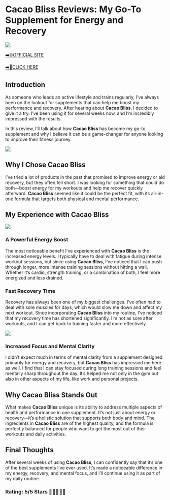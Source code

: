 # **Cacao Bliss Reviews**: My Go-To Supplement for Energy and Recovery

[![](https://static.vecteezy.com/system/resources/thumbnails/019/896/014/small/buy-now-gradient-button-with-cart-symbol-buy-now-illustration-png.png)](https://edetoop.top/lander/sugarpreland-1/cacaobliss.html) 

[➡️🌐OFFICIAL SITE](https://edetoop.top/lander/sugarpreland-1/cacaobliss.html) 

[➡️🔗CLICK HERE](https://edetoop.top/lander/sugarpreland-1/cacaobliss.html) 


## Introduction

As someone who leads an active lifestyle and trains regularly, I’ve always been on the lookout for supplements that can help me boost my performance and recovery. After hearing about **Cacao Bliss**, I decided to give it a try. I’ve been using it for several weeks now, and I’m incredibly impressed with the results.

In this review, I’ll talk about how **Cacao Bliss** has become my go-to supplement and why I believe it can be a game-changer for anyone looking to improve their fitness journey.

[![](https://wallpapers.com/images/hd/red-order-now-button-udg4jcj4arvn8b0n-2.png)](https://edetoop.top/lander/sugarpreland-1/cacaobliss.html)  

## Why I Chose **Cacao Bliss**

I’ve tried a lot of products in the past that promised to improve energy or aid recovery, but they often fell short. I was looking for something that could do both—boost energy for my workouts and help me recover quickly afterward. **Cacao Bliss** seemed like it could be the perfect fit, with its all-in-one formula that targets both physical and mental performance.

## My Experience with **Cacao Bliss**

[![](https://static.vecteezy.com/system/resources/thumbnails/019/896/014/small/buy-now-gradient-button-with-cart-symbol-buy-now-illustration-png.png)](https://edetoop.top/lander/sugarpreland-1/cacaobliss.html)

### A Powerful Energy Boost

The most noticeable benefit I’ve experienced with **Cacao Bliss** is the increased energy levels. I typically have to deal with fatigue during intense workout sessions, but since using **Cacao Bliss**, I’ve noticed that I can push through longer, more intense training sessions without hitting a wall. Whether it’s cardio, strength training, or a combination of both, I feel more energized and less drained.

### Fast Recovery Time

Recovery has always been one of my biggest challenges. I’ve often had to deal with sore muscles for days, which would slow me down and affect my next workout. Since incorporating **Cacao Bliss** into my routine, I’ve noticed that my recovery time has shortened significantly. I’m not as sore after workouts, and I can get back to training faster and more effectively.

[![](https://wallpapers.com/images/hd/red-order-now-button-udg4jcj4arvn8b0n-2.png)](https://edetoop.top/lander/sugarpreland-1/cacaobliss.html)  

### Increased Focus and Mental Clarity

I didn’t expect much in terms of mental clarity from a supplement designed primarily for energy and recovery, but **Cacao Bliss** has impressed me here as well. I find that I can stay focused during long training sessions and feel mentally sharp throughout the day. It’s helped me not only in the gym but also in other aspects of my life, like work and personal projects.

## Why **Cacao Bliss** Stands Out

What makes **Cacao Bliss** unique is its ability to address multiple aspects of health and performance in one supplement. It’s not just about energy or recovery—it’s a holistic solution that supports both body and mind. The ingredients in **Cacao Bliss** are of the highest quality, and the formula is perfectly balanced for people who want to get the most out of their workouts and daily activities.

## Final Thoughts

After several weeks of using **Cacao Bliss**, I can confidently say that it’s one of the best supplements I’ve ever used. It’s made a noticeable difference in my energy, recovery, and mental focus, and I’ll continue using it as part of my daily routine.

### Rating: 5/5 Stars 🌟🌟🌟🌟🌟
